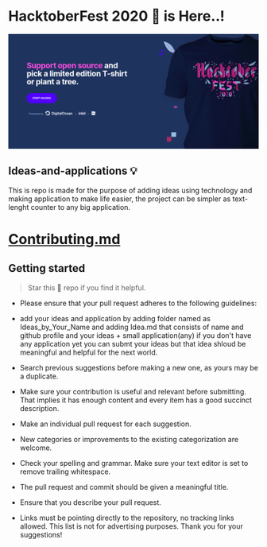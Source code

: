 # HacktoberFest 2020 👋 is Here..!

![HacktoberFest 2020](opensource-hacktoberfest.png)

## Ideas-and-applications 💡
This is repo is made for the purpose of adding ideas using technology and making application to make life easier, the project can be simpler as text-lenght counter to any big application.

# [Contributing.md](CONTRIBUTING.md)

## Getting started

> Star this 🌟 repo if you find it helpful.
* Please ensure that your pull request adheres to the following guidelines:

* add your ideas and application by adding folder named as Ideas_by_Your_Name and adding  Idea.md that consists of name and github profile and your ideas + small application(any) if you don't have any application yet you can submt your ideas but that idea shloud be meaningful and helpful for the next world.
* Search previous suggestions before making a new one, as yours may be a duplicate.
* Make sure your contribution is useful and relevant before submitting. That implies it has enough content and every item has a good succinct description.
* Make an individual pull request for each suggestion.
* New categories or improvements to the existing categorization are welcome.
* Check your spelling and grammar.
Make sure your text editor is set to remove trailing whitespace.
* The pull request and commit should be given a meaningful title.
* Ensure that you describe your pull request.
* Links must be pointing directly to the repository, no tracking links allowed. This list is not for advertising purposes.
Thank you for your suggestions!
